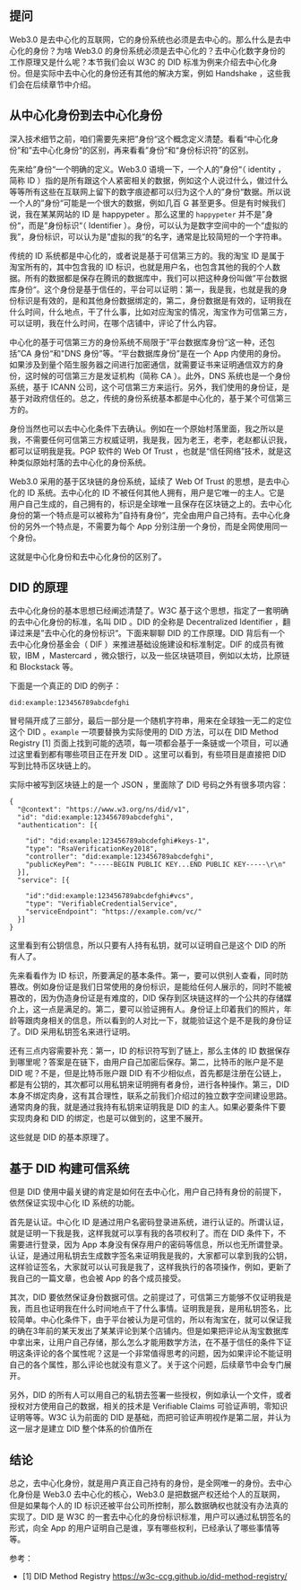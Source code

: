 ## 提问

Web3.0 是去中心化的互联网，它的身份系统也必须是去中心的。那么什么是去中心化的身份？为啥 Web3.0 的身份系统必须是去中心化的？去中心化数字身份的工作原理又是什么呢？本节我们会以 W3C 的 DID 标准为例来介绍去中心化身份。但是实际中去中心化的身份还有其他的解决方案，例如 Handshake ，这些我们会在后续章节中介绍。

## 从中心化身份到去中心化身份

深入技术细节之前，咱们需要先来把”身份“这个概念定义清楚。看看“中心化身份”和”去中心化身份“的区别，再来看看”身份“和“身份标识符”的区别。

先来给”身份“一个明确的定义。Web3.0 语境一下，一个人的”身份“（ identity ，简称 ID ）指的是所有跟这个人紧密相关的数据，例如这个人说过什么，做过什么等等所有这些在互联网上留下的数字痕迹都可以归为这个人的”身份“数据。所以说一个人的”身份“可能是一个很大的数据，例如几百 G 甚至更多。但是有时候我们说，我在某某网站的 ID 是 happypeter 。那么这里的 `happypeter` 并不是”身份“，而是”身份标识“（ Identifier ）。身份，可以认为是数字空间中的一个“虚拟的我”，身份标识，可以认为是”虚拟的我“的名字，通常是比较简短的一个字符串。

传统的 ID 系统都是中心化的，或者说是基于可信第三方的。我的淘宝 ID 是属于淘宝所有的，其中包含我的 ID 标识，也就是用户名，也包含其他的我的个人数据。所有的数据都是保存在腾讯的数据库中，我们可以把这种身份叫做”平台数据库身份“。这个身份是基于信任的，平台可以证明：第一，我是我，也就是我的身份标识是有效的，是和其他身份数据绑定的，第二，身份数据是有效的，证明我在什么时间，什么地点，干了什么事，比如对应淘宝的情况，淘宝作为可信第三方，可以证明，我在什么时间，在哪个店铺中，评论了什么内容。

中心化的基于可信第三方的身份系统不局限于”平台数据库身份“这一种，还包括”CA 身份“和"DNS 身份”等。“平台数据库身份”是在一个 App 内使用的身份。如果涉及到量个陌生服务器之间进行加密通信，就需要证书来证明通信双方的身份，这时候的可信第三方是发证机构（简称 CA ）。此外，DNS 系统也是一个身份系统，基于 ICANN 公司，这个可信第三方来运行。另外，我们使用的身份证，是基于对政府信任的。总之，传统的身份系统基本都是中心化的，基于某个可信第三方的。

身份当然也可以去中心化条件下去确认。例如在一个原始村落里面，我之所以是我，不需要任何可信第三方权威证明，我是我，因为老王，老李，老赵都认识我，都可以证明我是我。PGP 软件的 Web Of Trust ，也就是“信任网络”技术，就是这种类似原始村落的去中心化的身份系统。

Web3.0 采用的基于区块链的身份系统，延续了 Web Of Trust 的思想，是去中心化的 ID 系统。去中心化的 ID 不被任何其他人拥有，用户是它唯一的主人。它是用户自己生成的，自己拥有的，标识是全球唯一且保存在区块链之上的。去中心化身份的第一个特点是可以被称为”自持有身份“，完全由用户自己持有。去中心化身份的另外一个特点是，不需要为每个 App 分别注册一个身份，而是全网使用同一个身份。

这就是中心化身份和去中心化身份的区别了。

## DID 的原理

去中心化身份的基本思想已经阐述清楚了。W3C 基于这个思想，指定了一套明确的去中心化身份的标准，名叫 DID 。DID 的全称是 Decentralized Identifier ，翻译过来是”去中心化的身份标识“。下面来聊聊 DID 的工作原理。DID 背后有一个去中心化身份基金会（ DIF ）来推进基础设施建设和标准制定。DIF 的成员有微软，IBM ，Mastercard ，微众银行，以及一些区块链项目，例如以太坊，比原链和 Blockstack 等。

下面是一个真正的 DID 的例子：

```
did:example:123456789abcdefghi
```

冒号隔开成了三部分，最后一部分是一个随机字符串，用来在全球独一无二的定位这个 DID 。`example` 一项要替换为实际使用的 DID 方法，可以在 DID Method Registry [1] 页面上找到可能的选项，每一项都会基于一条链或一个项目，可以通过这里看到都有哪些项目正在开发 DID 。这里可以看到，有些项目是直接把 DID 写到比特币区块链上的。

实际中被写到区块链上的是一个 JSON ，里面除了 DID 号码之外有很多项内容：

```
{
  "@context": "https://www.w3.org/ns/did/v1",
  "id": "did:example:123456789abcdefghi",
  "authentication": [{
    
    "id": "did:example:123456789abcdefghi#keys-1",
    "type": "RsaVerificationKey2018",
    "controller": "did:example:123456789abcdefghi",
    "publicKeyPem": "-----BEGIN PUBLIC KEY...END PUBLIC KEY-----\r\n"
  }],
  "service": [{
    
    "id":"did:example:123456789abcdefghi#vcs",
    "type": "VerifiableCredentialService",
    "serviceEndpoint": "https://example.com/vc/"
  }]
}
```

这里看到有公钥信息，所以只要有人持有私钥，就可以证明自己是这个 DID 的所有人了。

先来看看作为 ID 标识，所要满足的基本条件。第一，要可以供别人查看，同时防篡改。例如身份证是我们日常使用的身份标识，是能给任何人展示的，同时不能被篡改的，因为伪造身份证是有难度的，DID 保存到区块链这样的一个公共的存储媒介上，这一点是满足的。第二，要可以验证拥有人。身份证上印着我们的照片，年龄等跟肉身相关的信息，所以看到的人对比一下，就能验证这个是不是我的身份证了。DID 采用私钥签名来进行证明。

还有三点内容需要补充：第一，ID 的标识符写到了链上，那么主体的 ID 数据保存到哪里呢？答案是在链下，由用户自己加密后保存。第二，比特币的账户是不是 DID 呢？不是，但是比特币账户跟 DID 有不少相似点，首先都是注册在公链上，都是有公钥的，其次都可以用私钥来证明拥有者身份，进行各种操作。第三，DID 本身不绑定肉身，这有其合理性，联系之前我们介绍过的独立数字空间建设思路。通常肉身的我，就是通过我持有私钥来证明我是 DID 的主人。如果必要条件下要实现肉身和 DID 的绑定，也是可以做到的，这里不展开。

这些就是 DID 的基本原理了。

## 基于 DID 构建可信系统

但是 DID 使用中最关键的肯定是如何在去中心化，用户自己持有身份的前提下，依然保证实现中心化 ID 系统的功能。

首先是认证。中心化 ID 是通过用户名密码登录进系统，进行认证的。所谓认证，就是证明一下我是我，这样我就可以享有我的各项权利了。而在 DID 条件下，不需要进行登录，因为 App 本身没有保存用户的密码等信息，所以也无所谓登录。认证，是通过用私钥去生成数字签名来证明我是我的，大家都可以拿到我的公钥，这样验证签名，大家就可以认可我是我了，这样我执行的各项操作，例如，更新了我自己的一篇文章，也会被 App 的各个成员接受。

其次，DID 要依然保证身份数据可信。之前提过了，可信第三方能够不仅证明我是我，而且也证明我在什么时间地点干了什么事情。证明我是我，是用私钥签名，比较简单。中心化条件下，由于平台被认为是可信的，所以有淘宝在，就可以保证我的确在3年前的某天发出了某某评论到某个店铺内。但是如果把评论从淘宝数据库中拿出来，让用户自己存储，那么怎么才能用数学方法，在不基于信任的条件下证明这条评论的各个属性呢？这是一个非常值得思考的问题，因为如果评论不能证明自己的各个属性，那么评论也就没有意义了。关于这个问题，后续章节中会专门展开。

另外，DID 的所有人可以用自己的私钥去签署一些授权，例如承认一个文件，或者授权对方使用自己的数据，相关的技术是 Verifiable Claims 可验证声明，零知识证明等等。W3C 认为前面的 DID 是基础，而把可验证声明视作是第二层，并认为这一层才是建立 DID 整个体系的价值所在

## 结论

总之，去中心化身份，就是用户真正自己持有的身份，是全网唯一的身份。去中心化身份是 Web3.0 去中心化的核心，Web3.0 是把数据产权还给个人的互联网，但是如果每个人的 ID 标识还被平台公司所控制，那么数据确权也就没有办法真的实现了。DID 是 W3C 的一套去中心化的身份标识标准，用户可以通过私钥签名的形式，向全 App 的用户证明自己是谁，享有哪些权利，已经承认了哪些事情等等。

参考：

- [1] DID Method Registry https://w3c-ccg.github.io/did-method-registry/
